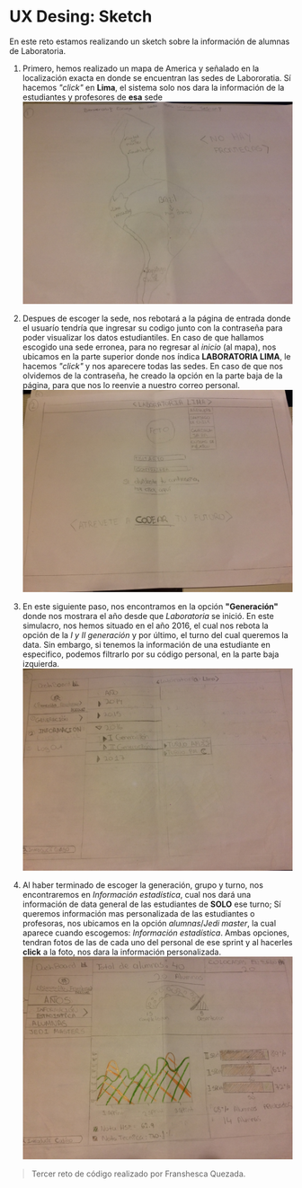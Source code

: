 # UX Desing: Sketch

En este reto estamos realizando un sketch sobre la información de alumnas de Laboratoria.

1. Primero, hemos realizado un mapa de America y señalado en la localización exacta en donde se encuentran las sedes de Labororatia. Sí hacemos _"click"_ en **Lima**, el sistema solo nos dara la información de la estudiantes y profesores de **esa** sede
![entrada](assets/img/entrada.JPG)

2. Despues de escoger la sede, nos rebotará a la página de entrada donde el usuarío tendría que ingresar su codigo junto con la contraseña para poder visualizar los datos estudiantiles. En caso de que hallamos escogido una sede erronea, para no regresar al _inicio_ (al mapa), nos ubicamos en la parte superior donde nos índica **LABORATORIA LIMA**, le hacemos _"click"_ y nos aparecere todas las sedes. En caso de que nos olvidemos de la contraseña, he creado la opción en la parte baja de la página, para que nos lo reenvie a nuestro correo personal.
![entrada_2](assets/img/entrada-2.JPG)

3. En este siguiente paso, nos encontramos en la opción **"Generación"** donde nos mostrara el año desde que  *Laboratoria* se inició. En este simulacro, nos hemos situado en el año 2016, el cual nos rebota la opción de la _I y II generación_ y por último, el turno del cual queremos la data. Sin embargo, si tenemos la información de una estudiante en especifico, podemos filtrarlo por su código personal, en la parte baja izquierda.
![opción-generación](assets/img/generacion.JPG)

4. Al haber terminado de escoger la generación, grupo y turno, nos encontraremos en *Información estadística*, cual nos dará una información de data general de las estudiantes de **SOLO** ese turno; Sí queremos información mas personalizada de las estudiantes o profesoras, nos ubicamos en la opción _alumnas_/_Jedi master_, la cual aparece cuando escogemos: *Información estadística*. Ambas opciones, tendran fotos de las de cada uno del personal de ese sprint y al hacerles **click** a la foto, nos dara la información personalizada.
![data-estadística](assets/img/data.JPG)

> Tercer reto de código realizado por Franshesca Quezada.
